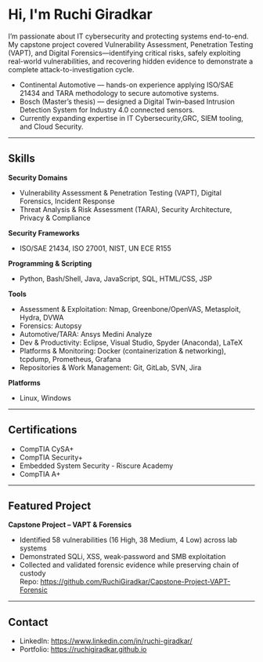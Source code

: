 # Hi, I'm Ruchi Giradkar

I’m passionate about IT cybersecurity and protecting systems end-to-end.  
My capstone project covered Vulnerability Assessment, Penetration Testing (VAPT), and Digital Forensics—identifying critical risks, safely exploiting real-world vulnerabilities, and recovering hidden evidence to demonstrate a complete attack-to-investigation cycle.

- Continental Automotive — hands-on experience applying ISO/SAE 21434 and TARA methodology to secure automotive systems.
- Bosch (Master’s thesis) — designed a Digital Twin–based Intrusion Detection System for Industry 4.0 connected sensors.
- Currently expanding expertise in IT Cybersecurity,GRC, SIEM tooling, and Cloud Security.

---

## Skills

**Security Domains**
- Vulnerability Assessment & Penetration Testing (VAPT), Digital Forensics, Incident Response
- Threat Analysis & Risk Assessment (TARA), Security Architecture, Privacy & Compliance

**Security Frameworks**
- ISO/SAE 21434, ISO 27001, NIST, UN ECE R155

**Programming & Scripting**
- Python, Bash/Shell, Java, JavaScript, SQL, HTML/CSS, JSP

**Tools**
- Assessment & Exploitation: Nmap, Greenbone/OpenVAS, Metasploit, Hydra, DVWA
- Forensics: Autopsy
- Automotive/TARA: Ansys Medini Analyze
- Dev & Productivity: Eclipse, Visual Studio, Spyder (Anaconda), LaTeX
- Platforms & Monitoring: Docker (containerization & networking), tcpdump, Prometheus, Grafana
- Repositories & Work Management: Git, GitLab, SVN, Jira

**Platforms**
- Linux, Windows

---

## Certifications
- CompTIA CySA+
- CompTIA Security+
- Embedded System Security - Riscure Academy
- CompTIA A+
---

## Featured Project
**Capstone Project – VAPT & Forensics**  
- Identified 58 vulnerabilities (16 High, 38 Medium, 4 Low) across lab systems  
- Demonstrated SQLi, XSS, weak-password and SMB exploitation  
- Collected and validated forensic evidence while preserving chain of custody  
Repo: https://github.com/RuchiGiradkar/Capstone-Project-VAPT-Forensic

---

## Contact
- LinkedIn: https://www.linkedin.com/in/ruchi-giradkar/
- Portfolio: https://ruchigiradkar.github.io
